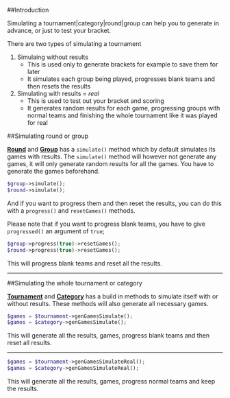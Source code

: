 ##Introduction

Simulating a tournament|category|round|group can help you to generate in advance, or just to test your bracket.

There are two types of simulating a tournament

1. Simulaing without results
	- This is used only to generate brackets for example to save them for later
	- It simulates each group being played, progresses blank teams and then resets the results
2. Simulating with results = *real*
	- This is used to test out your bracket and scoring
	- It generates random results for each game, progressing groups with normal teams and finishing the whole tournament like it was played for real

##Simulating round or group

**[Round](/classes/round/)** and **[Group](/classes/group/)** has a `simulate()` method which by default simulates its games with results. The `simulate()` method will however not generate any games, it will only generate random results for all the games. You have to generate the games beforehand.

```php
$group->simulate();
$round->simulate();
```

And if you want to progress them and then reset the results, you can do this with a `progress()` and `resetGames()` methods.

Please note that if you want to progress blank teams, you have to give `progressed()` an argument of `true`;

```php
$group->progress(true)->resetGames();
$round->progress(true)->resetGames();
```

This will progress blank teams and reset all the results.

---

##Simulating the whole tournament or category

**[Tournament](/classes/tournament/)** and **[Category](/classes/category/)** has a build in methods to simulate itself with or without results. These methods will also generate all necessary games.

```php
$games = $tournament->genGamesSimulate();
$games = $category->genGamesSimulate();
```

This will generate all the results, games, progress blank teams and then reset all results.

---

```php
$games = $tournament->genGamesSimulateReal();
$games = $category->genGamesSimulateReal();
```

This will generate all the results, games, progress normal teams and keep the results.
